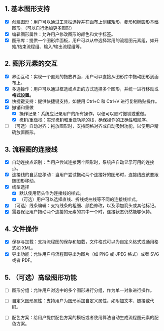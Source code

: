 ## 1. 基本图形支持

- [x] 创建图形：用户可以通过工具栏选择并在画布上创建矩形、菱形和椭圆形基础图形。（可以自行添加更多图形）
- [x] 编辑图形属性：允许用户修改图形的颜色和文字标签。
- [x] 图形库：提供一个图形库面板，用户可以从中选择常用的流程图元素组，如开始/结束流程组、输入/输出流程组等。

## 2. 图形元素的交互

- [x] 界面互动：实现一个直观的拖放界面，用户可以直接从图形库中拖动图形到画布上。
- [x] 多选操作：用户可以通过框选或点击的方式选择多个图形，并统一进行移动或**格式设置。**
- [x] 快捷键支持：提供快捷键支持，如使用 Ctrl+C 和 Ctrl+V 进行复制粘贴操作。
- [x] 撤销和重做
  - [x] 操作记录：系统应记录用户的所有操作，以便可以随时撤销或重做。
  - [x] 撤销/重做栈：实现撤销和重做功能的栈，确保操作的正确性和顺序。
- [ ] （可选）自动对齐：拖放图形时，支持网格对齐或自动吸附功能，以便用户精确放置图形。

## 3. 流程图的连接线

- [x] 自动连接点识别：当用户尝试连接两个图形时，系统应自动显示可用的连接点。
- [x] 连接线的自适应移动：当用户尝试拖动两个连接好的图形时，连接线应该要跟随图形移动。
- [x] 线型选择
  - [x] 默认使用箭头作为连接线的样式。
  - [x] （可选）用户可以选择直线、折线或曲线等不同的连接线样式。
- [x] （可选）线条编辑：支持线条的粗细、颜色修改，以及添加箭头或其他标记。
- [x] 需要保证用户拖动两个连接的元素的其中一个时，连接状态仍然能够保持。

## 4. 文件操作

- [x] 保存与加载：支持流程图的保存和加载，文件格式可以为自定义格式或通用格式如 XML。
- [x] 导出功能：允许用户将流程图导出为图片（如 PNG 或 JPEG 格式）或者 SVG 或者 PDF。

## 5. （可选）高级图形功能

- [ ] 图形分组：允许用户对选中的多个图形进行分组，作为单一对象进行操作。
- [ ] 自定义图形属性：支持用户为图形添加自定义属性，如附加文本、链接或代码。
- [ ] 配色方案：给用户提供配色方案的模板或者使用算法自动生成流程图元素的配色方案。

